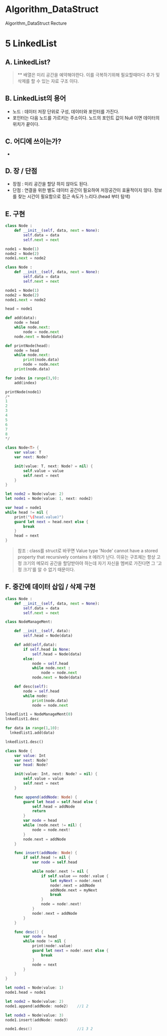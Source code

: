 # Algorithm_DataStruct
Algorithm_DataStruct Recture

5 LinkedList
===========

## A. LinkedList?
> ** 배열은 미리 공간을 예약해야한다. 이를 극복하기위해 필요할때마다 추가 및 삭제를 할 수 있는 자료 구조 이다.

## B. LinkedList의 용어
* 노드 : 데이터 저장 단위로 구성, 데이터와 포인터를 가진다.
* 포인터는 다음 노드를 가르키는 주소이다. 노드의 포인트 값이 Null 이면 데이터의 위치가 끝이다.

## C. 어디에 쓰이는가?
*

## D. 장 / 단점
* 장점 : 미리 공간을 할당 하지 않아도 된다.
* 단점 : 연결을 위한 별도 데이터 공간이 필요하여 저장공간이 효율적이지 않다. 정보를 찾는 시간이 필요함으로 접근 속도가 느리다.(head 부터 탐색)

## E. 구현

  ```python
  class Node :
      def __init__(self, data, next = None):
          self.data = data
          self.next = next

  node1 = Node(1)
  node2 = Node(2)
  node1.next = node2
  ```

  ```python
  class Node :
      def __init__(self, data, next = None):
          self.data = data
          self.next = next

  node1 = Node(1)
  node2 = Node(2)
  node1.next = node2

  head = node1

  def add(data):
      node = head
      while node.next:
          node = node.next
      node.next = Node(data)

  def printNode(head): 
      node = head
      while node.next:
          print(node.data)
          node = node.next
      print(node.data)

  for index in range(3,9):
      add(index)

  printNode(node1) 
  /*
  1
  2
  3
  4
  5
  6
  7
  8
  */
  ```
  
  ```swift
  class Node<T> {
      var value: T
      var next: Node?

      init(value: T, next: Node? = nil) {
          self.value = value
          self.next = next
      }
  }

  let node2 = Node(value: 2)
  let node1 = Node(value: 1, next: node2)

  var head = node1
  while head != nil {
      print("\(head.value)")
      guard let next = head.next else {
          break
      }
      head = next
  }
  ```
> 참조 : class를 struct로 바꾸면 Value type 'Node<T>' cannot have a stored property that recursively contains it 에러가 난다. 이유는 구조체는 항상 고정 크기의 메모리 공간을 할당받아야 하는데 자기 자신을 멤버로 가진다면 그 '고정 크기'를 알 수 없기 때문이다.

## F. 중간에 데이터 삽입 / 삭제 구현

  ```python
  class Node :
      def __init__(self, data, next = None):
          self.data = data
          self.next = next

  class NodeManageMent:

      def __init__(self, data):
          self.head = Node(data)

      def add(self,data):
          if self.head is None:
              self.head = Node(data)
          else:
              node = self.head
              while node.next :
                  node = node.next
              node.next = Node(data)

      def desc(self):
          node = self.head
          while node:
              print(node.data)
              node = node.next

  lnkedlist1 = NodeManageMent(0)
  lnkedlist1.desc

  for data in range(1,10):
    lnkedlist1.add(data)

  lnkedlist1.desc()
  ```

  ```swift
  class Node {
      var value: Int
      var next: Node?
      var head: Node?

      init(value: Int, next: Node? = nil) {
          self.value = value
          self.next = next
      }

      func append(addNode: Node) {
          guard let head = self.head else {
              self.head = addNode
              return
          }
          var node = head
          while (node.next != nil) {
              node = node.next!
          }
          node.next = addNode
      }

      func insert(addNode: Node) {
          if self.head != nil {
              var node = self.head

              while node!.next != nil {
                  if self.value == node!.value {
                      let myNext = node!.next
                      node!.next = addNode
                      addNode.next = myNext
                      break
                  }
                  node = node!.next!
              }
              node!.next = addNode
          }
      }

      func desc() {
          var node = head
          while node != nil {
              print(node!.value)
              guard let next = node!.next else {
                  break
              }
              node = next
          }
      }
  }

  let node1 = Node(value: 1)
  node1.head = node1

  let node2 = Node(value: 2)
  node1.append(addNode: node2)    //1 2

  let node3 = Node(value: 3)
  node1.insert(addNode: node3)

  node1.desc()                    //1 3 2
  ```
